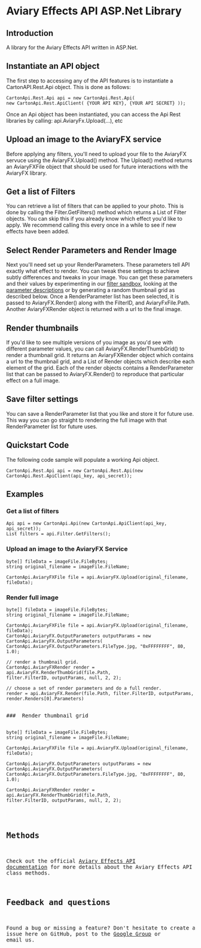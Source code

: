# Aviary Effects API ASP.Net Library

## Introduction

A library for the Aviary Effects API written in ASP.Net.

## Instantiate an API object

The first step to accessing any of the API features is to instantiate a CartonAPI.Rest.Api object. This is done as follows:

<pre><code>CartonApi.Rest.Api api = new CartonApi.Rest.Api( 
new CartonApi.Rest.ApiClient( {YOUR API KEY}, {YOUR API SECRET} ));
</code></pre>

Once an Api object has been instantiated, you can access the Api Rest libraries by calling: api.AviaryFx.Upload(...), etc

## Upload an image to the AviaryFX service

Before applying any filters, you'll need to upload your file to the AviaryFX servuce using the AviaryFX.Upload() method. The Upload() method returns an AviaryFXFile object that should be used for future interactions with the AviaryFX library.

## Get a list of Filters

You can retrieve a list of filters that can be applied to your photo. This is done by calling the Filter.GetFilters() method which returns a List of Filter objects. You can skip this if you already know which effect you'd like to apply. We recommend calling this every once in a while to see if new effects have been added.

## Select Render Parameters and Render Image

Next you'll need set up your RenderParameters. These parameters tell API exactly what effect to render. You can tweak these settings to achieve subtly differences and tweaks in your image. You can get these parameters and their values by experimenting in our [filter sandbox](http://developers.aviary.com/filtersandbox), looking at the [parameter descriptions](http://developers.aviary.com/filter-list) or by generating a random thumbnail grid as described below. Once a RenderParameter list has been selected, it is passed to AviaryFX.Render() along with the FilterID, and AviaryFxFile.Path. Another AviaryFXRender object is returned with a url to the final image.

## Render thumbnails

If you'd like to see multiple versions of you image as you'd see with different parameter values, you can call AviaryFX.RenderThumbGrid() to render a thumbnail grid. It returns an AviaryFXRender object which contains a url to the thumbnail grid, and a List of Render objects which describe each element of the grid. Each of the render objects contains a RenderParameter list that can be passed to AviaryFX.Render() to reproduce that particular effect on a full image.

## Save filter settings

You can save a RenderParameter list that you like and store it for future use. This way you can go straight to rendering the full image with that RenderParameter list for future uses.

## Quickstart Code

The following code sample will populate a working Api object.

<pre><code>CartonApi.Rest.Api api = new CartonApi.Rest.Api(new CartonApi.Rest.ApiClient(api_key, api_secret));</code></pre>

## Examples

### Get a list of filters

<pre><code>Api api = new CartonApi.Api(new CartonApi.ApiClient(api_key, api_secret)); 
List filters = api.Filter.GetFilters();
</code></pre>

### Upload an image to the AviaryFX Service

<pre><code>byte[] fileData = imageFile.FileBytes;
string original_filename = imageFile.FileName; 

CartonApi.AviaryFXFile file = api.AviaryFX.Upload(original_filename, fileData);
</code></pre>

### Render full image

<pre><code>byte[] fileData = imageFile.FileBytes;
string original_filename = imageFile.FileName; 

CartonApi.AviaryFXFile file = api.AviaryFX.Upload(original_filename, fileData);
CartonApi.AviaryFX.OutputParameters outputParams = new CartonApi.AviaryFX.OutputParameters(
CartonApi.AviaryFX.OutputParameters.FileType.jpg, "0xFFFFFFFF", 80, 1.0); 

// render a thumbnail grid.
CartonApi.AviaryFXRender render = api.AviaryFX.RenderThumbGrid(file.Path, 
filter.FilterID, outputParams, null, 2, 2); 

// choose a set of render parameters and do a full render.
render = api.AviaryFX.Render(file.Path, filter.FilterID, outputParams, render.Renders[0].Parameters)
</code><pre>

###  Render thumbnail grid

<pre><code>byte[] fileData = imageFile.FileBytes;
string original_filename = imageFile.FileName; 

CartonApi.AviaryFXFile file = api.AviaryFX.Upload(original_filename, fileData); 

CartonApi.AviaryFX.OutputParameters outputParams = new CartonApi.AviaryFX.OutputParameters(
CartonApi.AviaryFX.OutputParameters.FileType.jpg, "0xFFFFFFFF", 80, 1.0); 

CartonApi.AviaryFXRender render = api.AviaryFX.RenderThumbGrid(file.Path,
filter.FilterID, outputParams, null, 2, 2);
</code></pre>

## Methods

Check out the official [Aviary Effects API documentation](http://developers.aviary.com/effects-api) for more details about the Aviary Effects API and class methods.

## Feedback and questions

Found a bug or missing a feature? Don't hesitate to create a new issue here on GitHub, post to the [Google Group](http://groups.google.com/group/aviaryapi) or email us.
